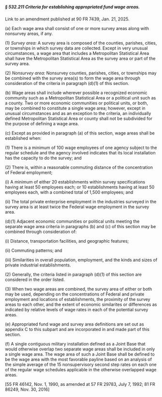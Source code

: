 ##### § 532.211 Criteria for establishing appropriated fund wage areas. #####

Link to an amendment published at 90 FR 7439, Jan. 21, 2025.

(a) Each wage area shall consist of one or more survey areas along with nonsurvey areas, if any.

(1) *Survey area:* A survey area is composed of the counties, parishes, cities, or townships in which survey data are collected. Except in very unusual circumstances, a wage area that includes a Metropolitan Statistical Area shall have the Metropolitan Statistical Area as the survey area or part of the survey area.

(2) *Nonsurvey area:* Nonsurvey counties, parishes, cities, or townships may be combined with the survey area(s) to form the wage area through consideration of the criteria in paragraph (d)(1) of this section.

(b) Wage areas shall include wherever possible a recognized economic community such as a Metropolitan Statistical Area or a political unit such as a county. Two or more economic communities or political units, or both, may be combined to constitute a single wage area; however, except in unusual circumstances and as an exception to the criteria, an individually defined Metropolitan Statistical Area or county shall not be subdivided for the purpose of defining a wage area.

(c) Except as provided in paragraph (a) of this section, wage areas shall be established when:

(1) There is a minimum of 100 wage employees of one agency subject to the regular schedule and the agency involved indicates that its local installation has the capacity to do the survey; and

(2) There is, within a reasonable commuting distance of the concentration of Federal employment;

(i) A minimum of either 20 establishments within survey specifications having at least 50 employees each; or 10 establishments having at least 50 employees each, with a combined total of 1,500 employees; and

(ii) The total private enterprise employment in the industries surveyed in the survey area is at least twice the Federal wage employment in the survey area.

(d)(1) Adjacent economic communities or political units meeting the separate wage area criteria in paragraphs (b) and (c) of this section may be combined through consideration of:

(i) Distance, transportation facilities, and geographic features;

(ii) Commuting patterns; and

(iii) Similarities in overall population, employment, and the kinds and sizes of private industrial establishments.

(2) Generally, the criteria listed in paragraph (d)(1) of this section are considered in the order listed.

(3) When two wage areas are combined, the survey area of either or both may be used, depending on the concentrations of Federal and private employment and locations of establishments, the proximity of the survey areas to each other, and the extent of economic similarites or differences as indicated by relative levels of wage rates in each of the potential survey areas.

(e) Appropriated fund wage and survey area definitions are set out as appendix C to this subpart and are incorporated in and made part of this section.

(f) A single contiguous military installation defined as a Joint Base that would otherwise overlap two separate wage areas shall be included in only a single wage area. The wage area of such a Joint Base shall be defined to be the wage area with the most favorable payline based on an analysis of the simple average of the 15 nonsupervisory second step rates on each one of the regular wage schedules applicable in the otherwise overlapped wage areas.

[55 FR 46142, Nov. 1, 1990, as amended at 57 FR 29783, July 7, 1992; 81 FR 86249, Nov. 30, 2016]